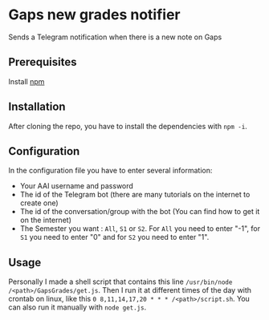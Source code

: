# Gaps new grades notifier

Sends a Telegram notification when there is a new note on Gaps

## Prerequisites

Install [npm](https://docs.npmjs.com/downloading-and-installing-node-js-and-npm)

## Installation

After cloning the repo, you have to install the dependencies with `npm -i`.

## Configuration


In the configuration file you have to enter several information:
* Your AAI username and password
* The id of the Telegram bot (there are many tutorials on the internet to create one)
* The id of the conversation/group with the bot (You can find how to get it on the internet)
* The Semester you want : `All`, `S1` or `S2`. For `All` you need to enter "-1", for `S1` you need to enter "0" and for `S2` you need to enter "1".

## Usage

Personally I made a shell script that contains this line `/usr/bin/node /<path>/GapsGrades/get.js`. Then I run it at different times of the day with crontab on linux, like this `0 8,11,14,17,20 * * * /<path>/script.sh`. You can also run it manually with `node get.js`.









